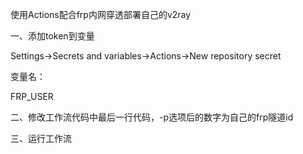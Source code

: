 使用Actions配合frp内网穿透部署自己的v2ray


一、添加token到变量

Settings→Secrets and variables→Actions→New repository secret

变量名：

FRP_USER


二、修改工作流代码中最后一行代码，-p选项后的数字为自己的frp隧道id

三、运行工作流
